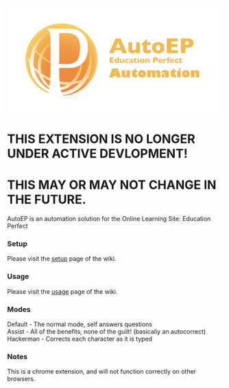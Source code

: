 ![](https://github.com/RandomExplosion/AutoEP/blob/master/SocialImage.png)
# THIS EXTENSION IS NO LONGER UNDER ACTIVE DEVLOPMENT! 
# THIS MAY OR MAY NOT CHANGE IN THE FUTURE.

AutoEP is an automation solution for the Online Learning Site: Education Perfect 

### Setup
Please visit the [setup](https://github.com/RandomExplosion/AutoEP/wiki/Setup) page of the wiki.

### Usage
Please visit the [usage](https://github.com/RandomExplosion/AutoEP/wiki/Usage) page of the wiki.

### Modes
Default - The normal mode, self answers questions  
Assist - All of the benefits, none of the guilt! (basically an autocorrect)  
Hackerman - Corrects each character as it is typed

### Notes
This is a chrome extension, and will not function correctly on other browsers.  

